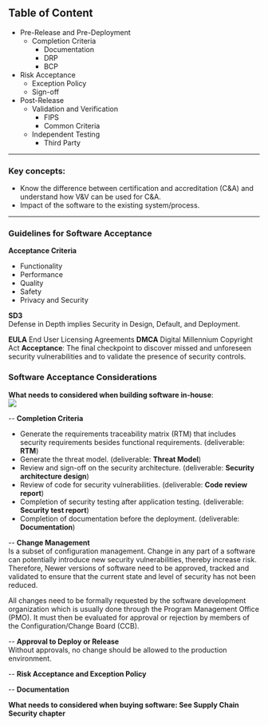 ## Table of Content

- Pre-Release and Pre-Deployment
	- Completion Criteria
		- Documentation
		- DRP
		- BCP
- Risk Acceptance
	- Exception Policy
	- Sign-off
- Post-Release
	- Validation and Verification
		- FIPS
		- Common Criteria
	- Independent Testing
		- Third Party
---

### Key concepts:
-   Know the difference between certification and accreditation (C&A) and understand how V&V can be used for C&A.
- Impact of the software to the existing system/process.
---

### Guidelines for Software Acceptance

**Acceptance Criteria**  
- Functionality
- Performance
- Quality
- Safety
- Privacy and Security

**SD3**  
Defense in Depth implies Security in Design, Default, and Deployment.

**EULA** End User Licensing Agreements
**DMCA** Digital Millennium Copyright Act
**Acceptance**: The final checkpoint to discover missed and unforeseen security vulnerabilities and to validate the presence of security controls.

### Software Acceptance Considerations
**What needs to considered when building software in-house**:  
![](https://lh3.googleusercontent.com/aty-udi1Qnisxl0mj8jQsrCYli0prEc6PPl_Jq6-MAF8cdIBu8P6oJpK8LQhwPlsEEVEMMU61f5bxA)

 -- **Completion Criteria**  
- Generate the requirements traceability matrix (RTM) that includes security requirements besides functional requirements. 
  (deliverable: **RTM**)
- Generate the threat model. 
  (deliverable: **Threat Model**)
- Review and sign-off on the security architecture. 
  (deliverable: **Security architecture design**)
- Review of code for security vulnerabilities. 
  (deliverable: **Code review report**)
- Completion of security testing after application testing. 
  (deliverable: **Security test report**)
- Completion of documentation before the deployment. 
  (deliverable: **Documentation**)

-- **Change Management**  
Is a subset of configuration management.
Change in any part of a software can potentially introduce new security vulnerabilities, thereby increase risk. Therefore, Newer versions of software need to be approved, tracked and validated to ensure that the current state and level of security has not been reduced.

All changes need to be formally requested by the software development organization which is usually done through the Program Management Office (PMO). It must then be evaluated for approval or rejection by members of the Configuration/Change Board (CCB).

-- **Approval to Deploy or Release**  
Without approvals, no change should be allowed to the production environment.
 
-- **Risk Acceptance and Exception Policy**

-- **Documentation**  

**What needs to considered when buying software: See Supply Chain Security chapter**  

<!--stackedit_data:
eyJoaXN0b3J5IjpbLTE1MTgzMDcxNywtMTkzNzQ0MzIyNCwtMT
g5NjM5NDMxNiwtMTE5NDgyMDkzMCw1NjY5NDAwMTIsMTI2MDE1
ODUxMiwxMzg5MzU5MTMzLDY3OTM2MDI5NywxNDc2MzA1Nzc3LC
03NDcwNTM2MzQsLTczMjQ3MjYxOCwtMTc2MjE2MDE5OSwyMDcz
NDI5MzQzLDY3NTgxMjk1LDE0MDg5NDgyMThdfQ==
-->